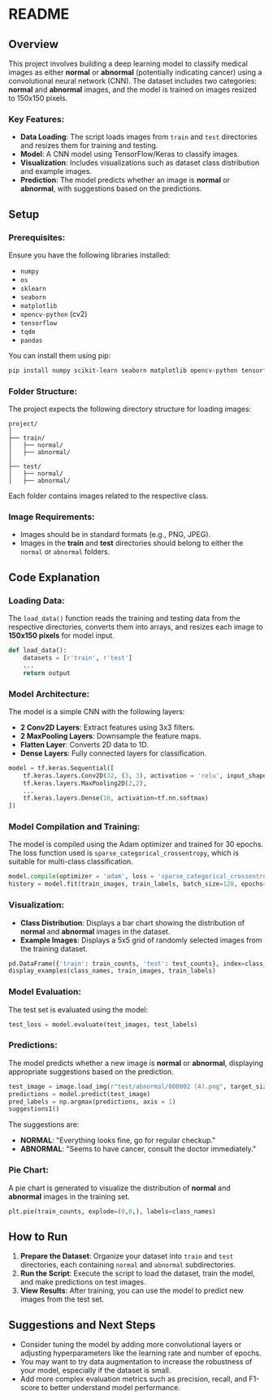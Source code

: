 # README

## Overview

This project involves building a deep learning model to classify medical images as either **normal** or **abnormal** (potentially indicating cancer) using a convolutional neural network (CNN). The dataset includes two categories: **normal** and **abnormal** images, and the model is trained on images resized to 150x150 pixels.

### Key Features:
- **Data Loading**: The script loads images from `train` and `test` directories and resizes them for training and testing.
- **Model**: A CNN model using TensorFlow/Keras to classify images.
- **Visualization**: Includes visualizations such as dataset class distribution and example images.
- **Prediction**: The model predicts whether an image is **normal** or **abnormal**, with suggestions based on the predictions.

## Setup

### Prerequisites:
Ensure you have the following libraries installed:
- `numpy`
- `os`
- `sklearn`
- `seaborn`
- `matplotlib`
- `opencv-python` (cv2)
- `tensorflow`
- `tqdm`
- `pandas`

You can install them using pip:
```bash
pip install numpy scikit-learn seaborn matplotlib opencv-python tensorflow tqdm pandas
```

### Folder Structure:
The project expects the following directory structure for loading images:
```
project/
│
├── train/
│   ├── normal/
│   ├── abnormal/
│
├── test/
│   ├── normal/
│   ├── abnormal/
```
Each folder contains images related to the respective class.

### Image Requirements:
- Images should be in standard formats (e.g., PNG, JPEG).
- Images in the **train** and **test** directories should belong to either the `normal` or `abnormal` folders.

## Code Explanation

### Loading Data:
The `load_data()` function reads the training and testing data from the respective directories, converts them into arrays, and resizes each image to **150x150 pixels** for model input.

```python
def load_data():
    datasets = [r'train', r'test']
    ...
    return output
```

### Model Architecture:
The model is a simple CNN with the following layers:
- **2 Conv2D Layers**: Extract features using 3x3 filters.
- **2 MaxPooling Layers**: Downsample the feature maps.
- **Flatten Layer**: Converts 2D data to 1D.
- **Dense Layers**: Fully connected layers for classification.

```python
model = tf.keras.Sequential([
    tf.keras.layers.Conv2D(32, (3, 3), activation = 'relu', input_shape = (150, 150, 3)),
    tf.keras.layers.MaxPooling2D(2,2),
    ...
    tf.keras.layers.Dense(10, activation=tf.nn.softmax)
])
```

### Model Compilation and Training:
The model is compiled using the Adam optimizer and trained for 30 epochs. The loss function used is `sparse_categorical_crossentropy`, which is suitable for multi-class classification.

```python
model.compile(optimizer = 'adam', loss = 'sparse_categorical_crossentropy', metrics=['accuracy'])
history = model.fit(train_images, train_labels, batch_size=128, epochs=30, validation_split = 0.2)
```

### Visualization:
- **Class Distribution**: Displays a bar chart showing the distribution of **normal** and **abnormal** images in the dataset.
- **Example Images**: Displays a 5x5 grid of randomly selected images from the training dataset.

```python
pd.DataFrame({'train': train_counts, 'test': test_counts}, index=class_names).plot.bar()
display_examples(class_names, train_images, train_labels)
```

### Model Evaluation:
The test set is evaluated using the model:
```python
test_loss = model.evaluate(test_images, test_labels)
```

### Predictions:
The model predicts whether a new image is **normal** or **abnormal**, displaying appropriate suggestions based on the prediction.

```python
test_image = image.load_img(r"test/abnormal/000002 (4).png", target_size = (150, 150))
predictions = model.predict(test_image)
pred_labels = np.argmax(predictions, axis = 1)
suggestions1()
```

The suggestions are:
- **NORMAL**: "Everything looks fine, go for regular checkup."
- **ABNORMAL**: "Seems to have cancer, consult the doctor immediately."

### Pie Chart:
A pie chart is generated to visualize the distribution of **normal** and **abnormal** images in the training set.

```python
plt.pie(train_counts, explode=(0,0,), labels=class_names)
```

## How to Run

1. **Prepare the Dataset**: Organize your dataset into `train` and `test` directories, each containing `normal` and `abnormal` subdirectories.
2. **Run the Script**: Execute the script to load the dataset, train the model, and make predictions on test images.
3. **View Results**: After training, you can use the model to predict new images from the test set.

## Suggestions and Next Steps

- Consider tuning the model by adding more convolutional layers or adjusting hyperparameters like the learning rate and number of epochs.
- You may want to try data augmentation to increase the robustness of your model, especially if the dataset is small.
- Add more complex evaluation metrics such as precision, recall, and F1-score to better understand model performance. 

